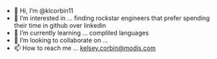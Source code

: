 - 👋 Hi, I’m @klcorbin11
- 👀 I’m interested in ... finding rockstar engineers that prefer spending their time in github over linkedin
- 🌱 I’m currently learning ... compliled languages
- 💞️ I’m looking to collaborate on ... 
- 📫 How to reach me ... kelsey.corbin@modis.com

<!---
klcorbin11/klcorbin11 is a ✨ special ✨ repository because its `README.md` (this file) appears on your GitHub profile.
You can click the Preview link to take a look at your changes.
--->
